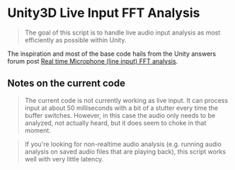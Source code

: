 # Unity3D Live Input FFT Analysis
> The goal of this script is to handle live audio input analysis as most efficiently as possible within Unity. 

The inspiration and most of the base code hails from the Unity answers forum post [Real time Microphone (line input) FFT analysis](http://answers.unity3d.com/answers/394158/post.html).

## Notes on the current code

> The current code is not currently working as live input. It can process input at about 50 milliseconds with a bit of a stutter every time the buffer switches. However, in this case the audio only needs to be analyzed, not actually heard, but it does seem to choke in that moment.


> If you're looking for non-realtime audio analysis (e.g. running audio analysis on saved audio files that are playing back), this script works well with very little latency.